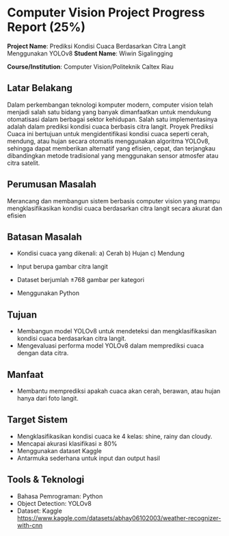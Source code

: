 # Computer Vision Project Progress Report (25%)

**Project Name**: Prediksi Kondisi Cuaca Berdasarkan Citra Langit Menggunakan YOLOv8
**Student Name**: Wiwin Sigalingging 

**Course/Institution**: Computer Vision/Politeknik Caltex Riau  

## Latar Belakang
Dalam perkembangan teknologi komputer modern, computer vision telah menjadi salah satu bidang yang banyak dimanfaatkan untuk mendukung otomatisasi dalam berbagai sektor kehidupan. Salah satu implementasinya adalah dalam prediksi kondisi cuaca berbasis citra langit. Proyek Prediksi Cuaca ini bertujuan untuk mengidentifikasi kondisi cuaca seperti cerah, mendung, atau hujan secara otomatis menggunakan algoritma YOLOv8, sehingga dapat memberikan alternatif yang efisien, cepat, dan terjangkau dibandingkan metode tradisional yang menggunakan sensor atmosfer atau citra satelit.

## Perumusan Masalah
 Merancang dan membangun sistem berbasis computer vision yang mampu mengklasifikasikan kondisi cuaca berdasarkan citra langit secara akurat dan efisien

## Batasan Masalah
- Kondisi cuaca yang dikenali:
    a) Cerah
    b) Hujan
    c) Mendung
   

- Input berupa gambar citra langit
- Dataset berjumlah ±768 gambar per kategori
- Menggunakan Python
  
## Tujuan
- Membangun model YOLOv8 untuk mendeteksi dan mengklasifikasikan kondisi cuaca berdasarkan citra langit.
- Mengevaluasi performa model YOLOv8 dalam memprediksi cuaca dengan data citra.

## Manfaat
- Membantu memprediksi apakah cuaca akan cerah, berawan, atau hujan hanya dari foto langit.

## Target Sistem
- Mengklasifikasikan kondisi cuaca ke 4 kelas: shine, rainy dan cloudy.
- Mencapai akurasi klasifikasi ≥ 80%
- Menggunakan dataset Kaggle
- Antarmuka sederhana untuk input dan output hasil

## Tools & Teknologi
- Bahasa Pemrograman: Python
- Object Detection: YOLOv8
- Dataset: Kaggle https://www.kaggle.com/datasets/abhay06102003/weather-recognizer-with-cnn
